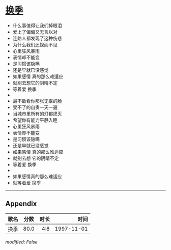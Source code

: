 # [换季](https://music.163.com/song?id=67800)

* 什么事值得让我们掉眼泪
* 爱上了偏偏又无言以对
* 连路人都发现了这种伤悲
* 为什么我们还视而不见
* 心里狂风暴雨
* 表情却不能变
* 是习惯该隐瞒
* 还是早就已没感觉
* 如果感情 真的那么难适应
* 就别去想它的阴晴不定
* 等着爱 换季
* 
* 最不敢看你那张无辜的脸
* 受不了的自责一天一遍
* 当城市里所有的灯都熄灭
* 希望你有能力平静入睡
* 心里狂风暴雨
* 表情却不能变
* 是习惯该隐瞒
* 还是早就已没感觉
* 如果感情 真的那么难适应
* 就别去想 它的阴晴不定
* 等着爱 换季
* 
* 如果感情真的那么难适应
* 就等着爱 换季


---

## Appendix

|歌名|分数|时长|时间|
|:---|:---:|---:|---:|
|换季|80.0|4:8|1997-11-01

*modified: False*